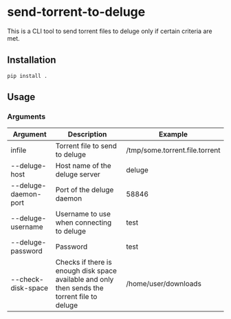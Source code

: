 # send-torrent-to-deluge
This is a CLI tool to send torrent files to deluge only if certain criteria are met.

## Installation

```commandline
pip install .
```


## Usage

### Arguments
| Argument | Description | Example |
| -------------        | ---------------------------------------------------------------------------------------------- | ------------------------------ |
| infile               | Torrent file to send to deluge                                                                 | /tmp/some.torrent.file.torrent |
| --deluge-host        | Host name of the deluge server                                                                 | deluge                         |
| --deluge-daemon-port | Port of the deluge daemon                                                                      | 58846                          |
| --deluge-username    | Username to use when connecting to deluge                                                      | test                           |
| --deluge-password    | Password                                                                                       | test                           |
| --check-disk-space   | Checks if there is enough disk space available and only then sends the torrent file to deluge  | /home/user/downloads           |